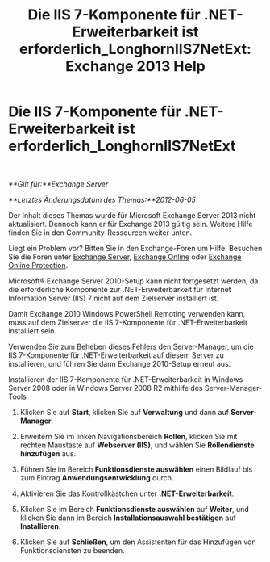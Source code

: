 ﻿---
title: 'Die IIS 7-Komponente für .NET-Erweiterbarkeit ist erforderlich_LonghornIIS7NetExt: Exchange 2013 Help'
TOCTitle: Die IIS 7-Komponente für .NET-Erweiterbarkeit ist erforderlich_LonghornIIS7NetExt
ms:assetid: 8b481626-b68a-4fba-b66e-a02c03856bfd
ms:mtpsurl: https://technet.microsoft.com/de-de/library/ms.exch.setupreadiness.longhorniis7netext(v=EXCHG.150)
ms:contentKeyID: 50476218
ms.date: 05/22/2018
mtps_version: v=EXCHG.150
ms.translationtype: MT
---

# Die IIS 7-Komponente für .NET-Erweiterbarkeit ist erforderlich\_LonghornIIS7NetExt

 

_**Gilt für:**Exchange Server_

_**Letztes Änderungsdatum des Themas:**2012-06-05_

Der Inhalt dieses Themas wurde für Microsoft Exchange Server 2013 nicht aktualisiert. Dennoch kann er für Exchange 2013 gültig sein. Weitere Hilfe finden Sie in den Community-Ressourcen weiter unten.

Liegt ein Problem vor? Bitten Sie in den Exchange-Foren um Hilfe. Besuchen Sie die Foren unter [Exchange Server](https://go.microsoft.com/fwlink/p/?linkid=60612), [Exchange Online](https://go.microsoft.com/fwlink/p/?linkid=267542) oder [Exchange Online Protection](https://go.microsoft.com/fwlink/p/?linkid=285351).

Microsoft® Exchange Server 2010-Setup kann nicht fortgesetzt werden, da die erforderliche Komponente zur .NET-Erweiterbarkeit für Internet Information Server (IIS) 7 nicht auf dem Zielserver installiert ist.

Damit Exchange 2010 Windows PowerShell Remoting verwenden kann, muss auf dem Zielserver die IIS 7-Komponente für .NET-Erweiterbarkeit installiert sein.

Verwenden Sie zum Beheben dieses Fehlers den Server-Manager, um die IIS 7-Komponente für .NET-Erweiterbarkeit auf diesem Server zu installieren, und führen Sie dann Exchange 2010-Setup erneut aus.

Installieren der IIS 7-Komponente für .NET-Erweiterbarkeit in Windows Server 2008 oder in Windows Server 2008 R2 mithilfe des Server-Manager-Tools

1.  Klicken Sie auf **Start**, klicken Sie auf **Verwaltung** und dann auf **Server-Manager**.

2.  Erweitern Sie im linken Navigationsbereich **Rollen**, klicken Sie mit rechten Maustaste auf **Webserver (IIS)**, und wählen Sie **Rollendienste hinzufügen** aus.

3.  Führen Sie im Bereich **Funktionsdienste auswählen** einen Bildlauf bis zum Eintrag **Anwendungsentwicklung** durch.

4.  Aktivieren Sie das Kontrollkästchen unter **.NET-Erweiterbarkeit**.

5.  Klicken Sie im Bereich **Funktionsdienste auswählen** auf **Weiter**, und klicken Sie dann im Bereich **Installationsauswahl bestätigen** auf **Installieren**.

6.  Klicken Sie auf **Schließen**, um den Assistenten für das Hinzufügen von Funktionsdiensten zu beenden.

